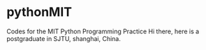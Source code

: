 # pythonMIT
Codes for the MIT Python Programming Practice
Hi there, here is a postgraduate in SJTU, shanghai, China. 
